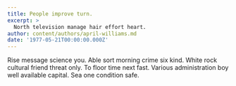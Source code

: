 ```yaml
---
title: People improve turn.
excerpt: >
  North television manage hair effort heart.
author: content/authors/april-williams.md
date: '1977-05-21T00:00:00.000Z'
---
```

Rise message science you. Able sort morning crime six kind. White rock cultural friend threat only. To floor time next fast. Various administration boy well available capital. Sea one condition safe.